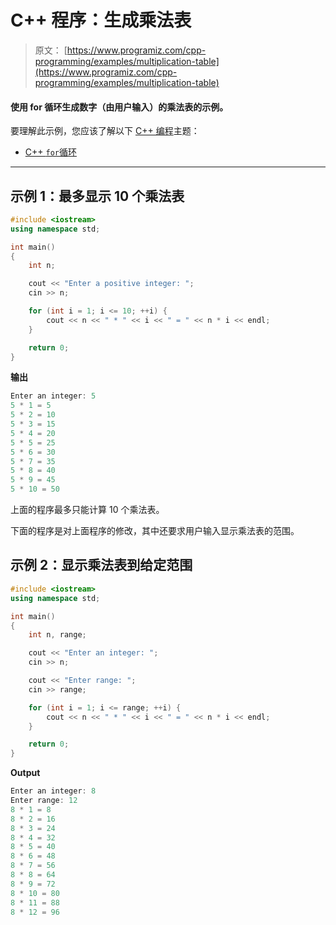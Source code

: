 # C++ 程序：生成乘法表

> 原文： [https://www.programiz.com/cpp-programming/examples/multiplication-table](https://www.programiz.com/cpp-programming/examples/multiplication-table)

#### 使用 for 循环生成数字（由用户输入）的乘法表的示例。

要理解此示例，您应该了解以下 [C++ 编程](/cpp-programming "C++ tutorial")主题：

*   [C++ `for`循环](/cpp-programming/for-loop) 

* * *

## 示例 1：最多显示 10 个乘法表

```cpp
#include <iostream>
using namespace std;

int main()
{
    int n;

    cout << "Enter a positive integer: ";
    cin >> n;

    for (int i = 1; i <= 10; ++i) {
        cout << n << " * " << i << " = " << n * i << endl;
    }

    return 0;
}
```

**输出**

```cpp
Enter an integer: 5
5 * 1 = 5
5 * 2 = 10
5 * 3 = 15
5 * 4 = 20
5 * 5 = 25
5 * 6 = 30
5 * 7 = 35
5 * 8 = 40
5 * 9 = 45
5 * 10 = 50 
```

上面的程序最多只能计算 10 个乘法表。

下面的程序是对上面程序的修改，其中还要求用户输入显示乘法表的范围。

## 示例 2：显示乘法表到给定范围

```cpp
#include <iostream>
using namespace std;

int main()
{
    int n, range;

    cout << "Enter an integer: ";
    cin >> n;

    cout << "Enter range: ";
    cin >> range;

    for (int i = 1; i <= range; ++i) {
        cout << n << " * " << i << " = " << n * i << endl;
    }

    return 0;
}
```

**Output**

```cpp
Enter an integer: 8
Enter range: 12
8 * 1 = 8
8 * 2 = 16
8 * 3 = 24
8 * 4 = 32
8 * 5 = 40
8 * 6 = 48
8 * 7 = 56
8 * 8 = 64
8 * 9 = 72
8 * 10 = 80
8 * 11 = 88
8 * 12 = 96
```